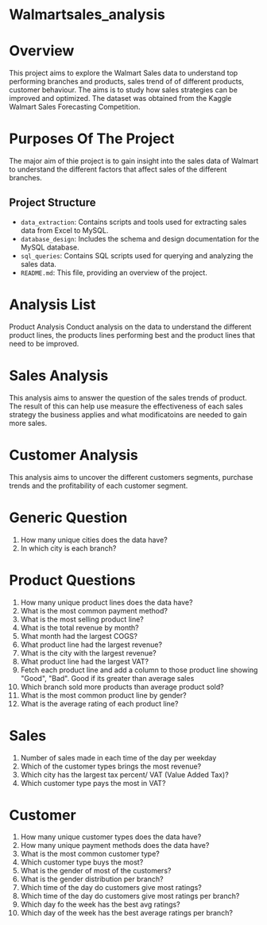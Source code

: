 # Walmartsales_analysis
# Overview

This project aims to explore the Walmart Sales data to understand top performing branches and products, sales trend of of different products, customer behaviour. 
The aims is to study how sales strategies can be improved and optimized. 
The dataset was obtained from the Kaggle Walmart Sales Forecasting Competition.

# Purposes Of The Project
The major aim of thie project is to gain insight into the sales data of Walmart to understand the different factors that affect sales of the different branches.

## Project Structure

- `data_extraction`: Contains scripts and tools used for extracting sales data from Excel to MySQL.
- `database_design`: Includes the schema and design documentation for the MySQL database.
- `sql_queries`: Contains SQL scripts used for querying and analyzing the sales data.
- `README.md`: This file, providing an overview of the project.

# Analysis List
   Product Analysis
Conduct analysis on the data to understand the different product lines, the products lines performing best and the product lines that need to be improved.

# Sales Analysis
This analysis aims to answer the question of the sales trends of product. 
The result of this can help use measure the effectiveness of each sales strategy the business applies and what modificatoins are needed to gain more sales.

# Customer Analysis
This analysis aims to uncover the different customers segments, purchase trends and the profitability of each customer segment.

# Generic Question
1. How many unique cities does the data have?
2. In which city is each branch?

# Product Questions
1. How many unique product lines does the data have?
2. What is the most common payment method?
3. What is the most selling product line?
4. What is the total revenue by month?
5. What month had the largest COGS?
6. What product line had the largest revenue?
7. What is the city with the largest revenue?
8. What product line had the largest VAT?
9. Fetch each product line and add a column to those product line showing "Good", "Bad". Good if its greater than average sales
10. Which branch sold more products than average product sold?
11. What is the most common product line by gender?
12. What is the average rating of each product line?
 
# Sales
1. Number of sales made in each time of the day per weekday
2. Which of the customer types brings the most revenue?
3. Which city has the largest tax percent/ VAT (Value Added Tax)?
4. Which customer type pays the most in VAT?
   
# Customer
  1. How many unique customer types does the data have?
  2. How many unique payment methods does the data have?
  3. What is the most common customer type?
  4. Which customer type buys the most?
  5. What is the gender of most of the customers?
  6. What is the gender distribution per branch?
  7. Which time of the day do customers give most ratings?
  8. Which time of the day do customers give most ratings per branch?
  9. Which day fo the week has the best avg ratings?
  10. Which day of the week has the best average ratings per branch?

